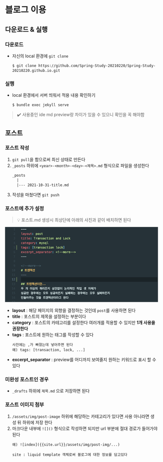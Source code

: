 # 블로그 이용

## 다운로드 & 실행
### 다운로드
- 자신의 local 환경에 `git clone` 
   ```
   $ git clone https://github.com/Spring-Study-20210220/Spring-Study-20210220.github.io.git
   ```

### 실행
- local 환경에서 서버 띄워서 적용 내용 확인하기
  ```
  $ bundle exec jekyll serve
  ```

> ✔️  사용중인 ide md preview랑 차이가 있을 수 있으니 확인을 꼭 해야함


## 포스트
### 포스트 작성
1. `git pull`을 함으로써 최신 상태로 만든다
2. `_posts` 하위에 `<year>-<month>-<day>-<제목>.md` 형식으로 파일을 생성한다
    ```
    _posts
      |
      |--- 2021-10-31-title.md
    ```
3. 작성을 마쳤다면 `git push`


### 포스트에 추가 설정
> 💡  포스트.md 생성시 최상단에 아래의 사진과 같이 배치하면 된다

![explain](./assets/img/post_explain.png)
- **layout** : 해당 페이지의 외향을 결정하는 것인데 `post`를 사용하면 된다
- **title** : 포스트의 제목을 설정하는 부분이다
- **category** : 포스트의 카테고리를 설정한다 여러개를 적용할 수 있지만 **1개 사용을 권장한다**
- **tags** : 포스트에 원하는 태그를 작성할 수 있다
  ```
  사진에는 ,가 빠졌는데 넣어주면 된다
  예) tags: [transaction, lock, ...]
  ```
- **excerpt_separator** : preview를 어디까지 보여줄지 원하는 키워드로 표시 할 수 있다

### 미완성 포스트인 경우
- `_drafts` 하위에 `제목.md` 으로 저장하면 된다


### 포스트 이미지 첨부
1. `/assets/img/post-image` 하위에 해당하는 카테고리가 있다면 사용 아니라면 생성 뒤 하위에 저장 한다 
2. 마크다운 내부에 `![]()` 형식으로 작성하면 되지만 url 부분에 절대 경로가 들어가야 된다
    ```
    예) ![index]({{site.url}}/assets/img/post-img/...)

    site : liquid template 객체로써 블로그에 대한 정보를 담고있다
    ```
